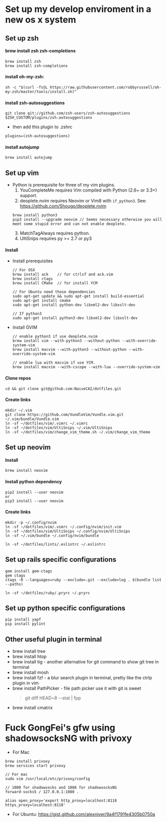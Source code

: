 # Set up my develop enviroment in a new os x system
## Set up zsh
#### brew install zsh zsh-completions
```
brew install zsh
brew install zsh-completions
```
#### install oh-my-zsh:
```
sh -c "$(curl -fsSL https://raw.githubusercontent.com/robbyrussell/oh-my-zsh/master/tools/install.sh)"
```
#### install zsh-autosuggestions
```
git clone git://github.com/zsh-users/zsh-autosuggestions $ZSH_CUSTOM/plugins/zsh-autosuggestions
```
- then add this plugin to .zshrc
```
plugins=(zsh-autosuggestions)
```
#### install autojump
```
brew install autojump
```

## Set up vim
- Python is prerequisite for three of my vim plugins.
  1. YouCompleteMe requires Vim compiled with Python (2.6+ or 3.3+) support.
  2. deoplete.nvim requires Neovim or Vim8 with `if_python3`. See: https://github.com/Shougo/deoplete.nvim
    ```
    brew install python3
    pip3 install --upgrade neovim // Seems necessary otherwise you will meet some stupid error and can not enable deoplete.
    ```
  3. MatchTagAlways requires python.
  4. UltiSnips requires py >= 2.7 or py3

#### Install
- Install prerequisites
  ```
  // For OSX
  brew install ack    // for ctrlsf and ack.vim
  brew install ctags
  brew install CMake  // for install YCM

  // For Ubuntu need those dependencies
  sudo apt-get update && sudo apt-get install build-essential
  sudo apt-get install cmake
  sudo apt-get install python-dev libxml2-dev libxslt-dev

  // If python3
  sudo apt-get install python3-dev libxml2-dev libxslt-dev
  ```
- Install GVIM
  ```
  // enable python3 if use deoplete.nvim
  brew install vim --with-python3 --without-python --with-override-system-vim
  brew install macvim --with-python3 --without-python --with-override-system-vim

  // enable lua with macvim if use YCM.
  brew install macvim --with-cscope --with-lua --override-system-vim
  ```
#### Clone repos
```
cd && git clone git@github.com:NaiveCAI/dotfiles.git
```
#### Create links
```
mkdir ~/.vim
git clone https://github.com/VundleVim/Vundle.vim.git ~/.vim/bundle/Vundle.vim
ln -sf ~/dotfiles/vim/.vimrc ~/.vimrc
ln -sf ~/dotfiles/vim/UltiSnips ~/.vim/UltiSnips
ln -sf ~/dotfiles/vim/change_vim_theme.sh ~/.vim/change_vim_theme
```

## Set up neovim
#### Install
```
brew install neovim
```

#### Install python dependency
```
pip2 install --user neovim
or
pip3 install --user neovim
```

#### Create links
```
mkdir -p ~/.config/nvim
ln -sf ~/dotfiles/vim/.vimrc ~/.config/nvim/init.vim
ln -sf ~/dotfiles/vim/UltiSnips ~/.config/nvim/UltiSnips
ln -sf ~/.vim/bundle ~/.config/nvim/bundle

ln -sf ~/dotfiles/lints/.eslintrc ~/.eslintrc
```

## Set up rails specific configurations
```
gem install gem-ctags
gem ctags
ctags -R --languages=ruby --exclude=.git --exclude=log . $(bundle list --paths)

ln -sf ~/dotfiles/ruby/.pryrc ~/.pryrc
```

## Set up python specific configurations
```
pip install yapf
pip install pylint
```

## Other useful plugin in terminal
- brew install tree
- brew install htop
- brew install tig        - another alternative for git command to show git tree in terminal
- brew install mosh
- brew install fzf        - a blur search plugin in terminal, pretty like the ctrlp plugin in vim
- brew install PathPicker - file path picker use it with git is sweet
  > git diff HEAD~8 --stat | fpp
- brew install cmatrix


# Fuck GongFei's gfw using shadowsocksNG with privoxy
- For Mac
```
brew install privoxy
brew services start privoxy

// For mac
sudo vim /usr/local/etc/privoxy/config

// 1080 for shadowsocks and 1086 for shadowsocksNG
forward-socks5 / 127.0.0.1:1080 .

alias open_proxy='export http_proxy=localhost:8118 https_proxy=localhost:8118'
```
- For Ubuntu: https://gist.github.com/alexniver/9a4f1791fe4305b0750a

